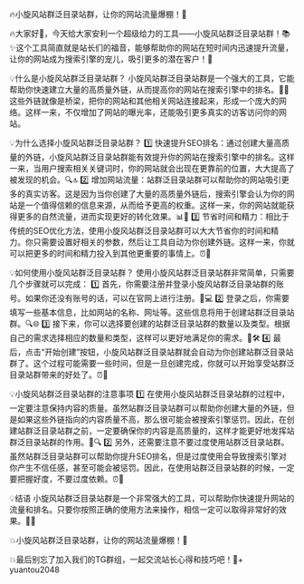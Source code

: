 🔥小旋风站群泛目录站群，让你的网站流量爆棚！🚀

🔥大家好👋，今天给大家安利一个超级给力的工具——小旋风站群泛目录站群！📚✨这个工具简直就是站长们的福音，能够帮助你的网站在短时间内迅速提升流量，让你的网站成为搜索引擎的宠儿，吸引更多的潜在客户！🎯

💡什么是小旋风站群泛目录站群？
小旋风站群泛目录站群是一个强大的工具，它能帮助你快速建立大量的高质量外链，从而提高你的网站在搜索引擎中的排名。🌈💖这些外链就像是桥梁，把你的网站和其他相关网站连接起来，形成一个庞大的网络。这样一来，不仅增加了网站的曝光率，还能吸引更多真实的访客访问你的网站。

💡为什么选择小旋风站群泛目录站群？
1️⃣ 快速提升SEO排名：通过创建大量高质量的外链，小旋风站群泛目录站群能有效提升你的网站在搜索引擎中的排名。这样一来，当用户搜索相关关键词时，你的网站就会出现在更靠前的位置，大大提高了被发现的机会。🔍🔝
2️⃣ 增加网站流量：站群泛目录站群可以帮助你的网站吸引更多的真实访客。这是因为当你创建了大量的高质量外链后，搜索引擎会认为你的网站是一个值得信赖的信息来源，从而给予更高的权重。这样一来，你的网站就能获得更多的自然流量，进而实现更好的转化效果。📊🌟
3️⃣ 节省时间和精力：相比于传统的SEO优化方法，使用小旋风站群泛目录站群可以大大节省你的时间和精力。你只需要设置好相关的参数，然后让工具自动为你创建外链。这样一来，你就可以把更多的时间和精力投入到其他更重要的事情上。⏰💪

💡如何使用小旋风站群泛目录站群？
使用小旋风站群泛目录站群非常简单，只需要几个步骤就可以完成：
1️⃣ 首先，你需要注册并登录小旋风站群泛目录站群的账号。如果你还没有账号的话，可以在官网上进行注册。📝💻
2️⃣ 登录之后，你需要填写一些基本信息，比如网站的名称、网址等。这些信息将用于创建站群泛目录站群。🔍🌐
3️⃣ 接下来，你可以选择要创建的站群泛目录站群的数量以及类型。根据自己的需求选择相应的数量和类型，这样可以更好地满足你的需求。🔧🛠
4️⃣ 最后，点击“开始创建”按钮，小旋风站群泛目录站群就会自动为你创建站群泛目录站群了。这个过程可能需要一些时间，但是一旦创建完成，你就可以开始享受站群泛目录站群带来的好处了。⏰🎉

💡小旋风站群泛目录站群的注意事项
1️⃣ 在使用小旋风站群泛目录站群的过程中，一定要注意保持内容的质量。虽然站群泛目录站群可以帮助你创建大量的外链，但是如果这些外链指向的内容质量不高，那么很可能会被搜索引擎惩罚。因此，在创建站群泛目录站群之前，一定要确保你的内容是高质量的，这样才能更好地发挥站群泛目录站群的作用。📝🔍
2️⃣ 另外，还需要注意不要过度使用站群泛目录站群。虽然站群泛目录站群可以帮助你提升SEO排名，但是过度使用会导致搜索引擎对你产生不信任感，甚至可能会被惩罚。因此，在使用站群泛目录站群的时候，一定要把握好度，不要过度依赖。⏰🚫

💡结语
小旋风站群泛目录站群是一个非常强大的工具，可以帮助你快速提升网站的流量和排名。只要你按照正确的使用方法来操作，相信一定可以取得非常好的效果。🚀🎉

💥小旋风站群泛目录站群，让你的网站流量爆棚！🚀

💥最后别忘了加入我们的TG群组，一起交流站长心得和技巧吧！💪+ yuantou2048